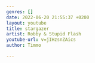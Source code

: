 ```yaml
---
genres: []
date: 2022-06-20 21:55:37 +0200
layout: youtube
title: stargazer
artist: Robby & Stupid Flash
youtube-url: v=jIHzsnZAics
author: Timmo

---
```

